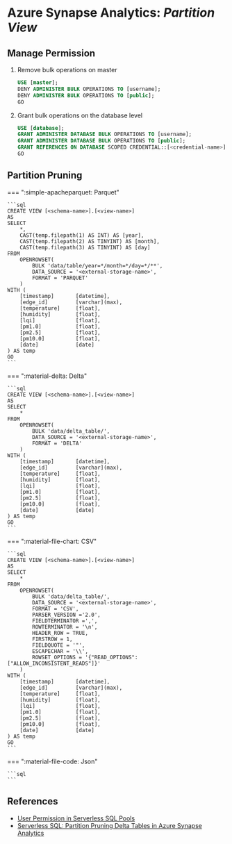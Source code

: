 # Azure Synapse Analytics: _Partition View_

## Manage Permission

1.  Remove bulk operations on master

    ```sql
    USE [master];
    DENY ADMINISTER BULK OPERATIONS TO [username];
    DENY ADMINISTER BULK OPERATIONS TO [public];
    GO
    ```

2.  Grant bulk operations on the database level

    ```sql
    USE [database];
    GRANT ADMINISTER DATABASE BULK OPERATIONS TO [username];
    GRANT ADMINISTER DATABASE BULK OPERATIONS TO [public];
    GRANT REFERENCES ON DATABASE SCOPED CREDENTIAL::[<credential-name>] TO [<user-name>];
    GO
    ```

## Partition Pruning

=== ":simple-apacheparquet: Parquet"

    ```sql
    CREATE VIEW [<schema-name>].[<view-name>]
    AS
    SELECT
        *,
    	CAST(temp.filepath(1) AS INT) AS [year],
    	CAST(temp.filepath(2) AS TINYINT) AS [month],
    	CAST(temp.filepath(3) AS TINYINT) AS [day]
    FROM
        OPENROWSET(
            BULK 'data/table/year=*/month=*/day=*/**',
            DATA_SOURCE = '<external-storage-name>',
            FORMAT = 'PARQUET'
        )
    WITH (
        [timestamp]       [datetime],
        [edge_id]         [varchar](max),
        [temperature]     [float],
        [humidity]        [float],
        [lqi]             [float],
        [pm1.0]           [float],
        [pm2.5]           [float],
        [pm10.0]          [float],
        [date]            [date]
    ) AS temp
    GO
    ```

=== ":material-delta: Delta"

    ```sql
    CREATE VIEW [<schema-name>].[<view-name>]
    AS
    SELECT
        *
    FROM
        OPENROWSET(
            BULK 'data/delta_table/',
            DATA_SOURCE = '<external-storage-name>',
            FORMAT = 'DELTA'
        )
    WITH (
        [timestamp]       [datetime],
        [edge_id]         [varchar](max),
        [temperature]     [float],
        [humidity]        [float],
        [lqi]             [float],
        [pm1.0]           [float],
        [pm2.5]           [float],
        [pm10.0]          [float],
        [date]            [date]
    ) AS temp
    GO
    ```

=== ":material-file-chart: CSV"

    ```sql
    CREATE VIEW [<schema-name>].[<view-name>]
    AS
    SELECT
        *
    FROM
        OPENROWSET(
            BULK 'data/delta_table/',
            DATA_SOURCE = '<external-storage-name>',
            FORMAT = 'CSV',
            PARSER_VERSION ='2.0',
            FIELDTERMINATOR =',',
            ROWTERMINATOR = '\n',
            HEADER_ROW = TRUE,
            FIRSTROW = 1,
            FIELDQUOTE = '"',
            ESCAPECHAR = '\\',
            ROWSET_OPTIONS = '{"READ_OPTIONS":["ALLOW_INCONSISTENT_READS"]}'
        )
    WITH (
        [timestamp]       [datetime],
        [edge_id]         [varchar](max),
        [temperature]     [float],
        [humidity]        [float],
        [lqi]             [float],
        [pm1.0]           [float],
        [pm2.5]           [float],
        [pm10.0]          [float],
        [date]            [date]
    ) AS temp
    GO
    ```

=== ":material-file-code: Json"

    ```sql
    ```

## References

* [User Permission in Serverless SQL Pools](https://www.serverlesssql.com/user-permissions-in-serverless-sql-pools-external-tables-vs-views/)
* [Serverless SQL: Partition Pruning Delta Tables in Azure Synapse Analytics](https://www.serverlesssql.com/partition-pruning-delta-tables-in-azure-synapse-analytics/#Database_Types)
